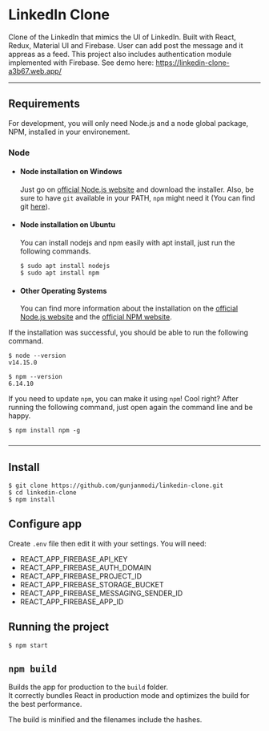 # LinkedIn Clone

Clone of the LinkedIn that mimics the UI of LinkedIn. Built with React, Redux, Material UI and Firebase. User can add post the message and it appreas as a feed. This project also includes authentication module implemented with Firebase. See demo here: https://linkedin-clone-a3b67.web.app/

---

## Requirements

For development, you will only need Node.js and a node global package, NPM, installed in your environement.

### Node

- #### Node installation on Windows

  Just go on [official Node.js website](https://nodejs.org/) and download the installer.
  Also, be sure to have `git` available in your PATH, `npm` might need it (You can find git [here](https://git-scm.com/)).

- #### Node installation on Ubuntu

  You can install nodejs and npm easily with apt install, just run the following commands.

      $ sudo apt install nodejs
      $ sudo apt install npm

- #### Other Operating Systems
  You can find more information about the installation on the [official Node.js website](https://nodejs.org/) and the [official NPM website](https://npmjs.org/).

If the installation was successful, you should be able to run the following command.

    $ node --version
    v14.15.0

    $ npm --version
    6.14.10

If you need to update `npm`, you can make it using `npm`! Cool right? After running the following command, just open again the command line and be happy.

    $ npm install npm -g

###

---

## Install

    $ git clone https://github.com/gunjanmodi/linkedin-clone.git
    $ cd linkedin-clone
    $ npm install

## Configure app

Create `.env` file then edit it with your settings. You will need:

- REACT_APP_FIREBASE_API_KEY
- REACT_APP_FIREBASE_AUTH_DOMAIN
- REACT_APP_FIREBASE_PROJECT_ID
- REACT_APP_FIREBASE_STORAGE_BUCKET
- REACT_APP_FIREBASE_MESSAGING_SENDER_ID
- REACT_APP_FIREBASE_APP_ID

## Running the project

    $ npm start

## `npm build`

Builds the app for production to the `build` folder.<br />
It correctly bundles React in production mode and optimizes the build for the best performance.

The build is minified and the filenames include the hashes.

